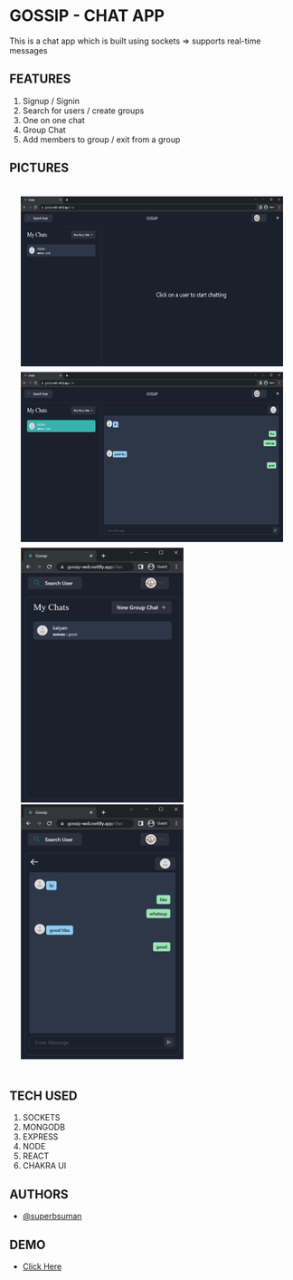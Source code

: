 # GOSSIP - CHAT APP

This is a chat app which is built using sockets => supports real-time messages

## FEATURES

1. Signup / Signin
1. Search for users / create groups
1. One on one chat
1. Group Chat
1. Add members to group / exit from a group

## PICTURES

<div style="display: flex; flex-direction: column; align-items: center; justify-content: center; gap: 10px; padding: 20px;">
    <img src="./demo-images/1.jpg" height="300"  width="580" alt="Demo-1">
    <img src="./demo-images/2.jpg" height="300"  width="580" alt="Demo-2">
    <div>
        <img src="./demo-images/3.jpg" alt="Demo-3" height="450"  width="288">
        <img src="./demo-images/4.jpg" alt="Demo-4" height="450"  width="288">
    </div>
</div>

## TECH USED
1. SOCKETS
1. MONGODB
1. EXPRESS
1. NODE
1. REACT
1. CHAKRA UI

## AUTHORS

- [@superbsuman](https://www.github.com/superbsuman)

## DEMO

- [Click Here](https://gossip-web.netlify.app)